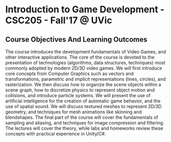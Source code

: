 # Introduction to Game Development - CSC205 - Fall'17 @ UVic

## Course Objectives And Learning Outcomes

The course introduces the development fundamentals of Video Games, and other interactive applications. The core of the course is devoted to the presentation of technologies (algorithms, data structures, techniques) most commonly adopted by modern 2D/3D video games. We will first introduce core concepts from Computer Graphics such as vectors and transformations, parametric and implicit representations (lines, circles), and rasterization. We then discuss how to organize the scene objects within a scene graph, how to discretize physics to represent object motion and collisions, and introduce particle systems. We will present the use of artificial intelligence for the creation of automatic game behavior, and the use of spatial sound. We will discuss textured meshes to represent 2D/3D geometry, and techniques for mesh animations like skinning and blendshapes. The final part of the course will cover the fundamentals of sampling and aliasing, and techniques for image compression and filtering. The lectures will cover the theory, while labs and homeworks review these concepts with practical experience in Unity/C#.
